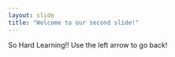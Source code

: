 ```yaml
---
layout: slide
title: "Welcome to our second slide!"
---
```

So Hard Learning!!
Use the left arrow to go back!
